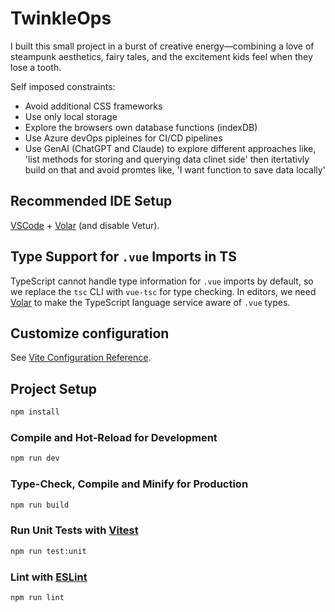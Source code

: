 # TwinkleOps

I built this small project in a burst of creative energy—combining a love of steampunk aesthetics, fairy tales, and the excitement kids feel when they lose a tooth.

Self imposed constraints:

- Avoid additional CSS frameworks
- Use only local storage
- Explore the browsers own database functions (indexDB)
- Use Azure devOps pipleines for CI/CD pipelines
- Use GenAI (ChatGPT and Claude) to explore different approaches like, 'list methods for storing and querying data clinet side' then itertativly build on that and avoid promtes like, 'I want function to save data locally'

## Recommended IDE Setup

[VSCode](https://code.visualstudio.com/) + [Volar](https://marketplace.visualstudio.com/items?itemName=Vue.volar) (and disable Vetur).

## Type Support for `.vue` Imports in TS

TypeScript cannot handle type information for `.vue` imports by default, so we replace the `tsc` CLI with `vue-tsc` for type checking. In editors, we need [Volar](https://marketplace.visualstudio.com/items?itemName=Vue.volar) to make the TypeScript language service aware of `.vue` types.

## Customize configuration

See [Vite Configuration Reference](https://vite.dev/config/).

## Project Setup

```sh
npm install
```

### Compile and Hot-Reload for Development

```sh
npm run dev
```

### Type-Check, Compile and Minify for Production

```sh
npm run build
```

### Run Unit Tests with [Vitest](https://vitest.dev/)

```sh
npm run test:unit
```

### Lint with [ESLint](https://eslint.org/)

```sh
npm run lint
```
